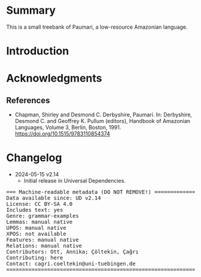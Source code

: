 # Summary

This is a small treebank of Paumari, a low-resource Amazonian language.


# Introduction



# Acknowledgments

## References

* Chapman, Shirley and Desmond C. Derbyshire, Paumarí. In: Derbyshire, Desmond C.  and Geoffrey K. Pullum (editors), Handbook of Amazonian Languages, Volume 3, Berlin, Boston, 1991. https://doi.org/10.1515/9783110854374


# Changelog

* 2024-05-15 v2.14
  * Initial release in Universal Dependencies.


<pre>
=== Machine-readable metadata (DO NOT REMOVE!) ================================
Data available since: UD v2.14
License: CC BY-SA 4.0
Includes text: yes
Genre: grammar-examples
Lemmas: manual native
UPOS: manual native
XPOS: not available
Features: manual native
Relations: manual native
Contributors: Ott, Annika; Çöltekin, Çağrı
Contributing: here
Contact: cagri.coeltekin@uni-tuebingen.de
===============================================================================
</pre>
